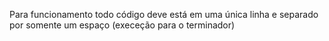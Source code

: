 Para funcionamento todo código deve está em uma única linha e separado por somente um espaço (execeção para o terminador)